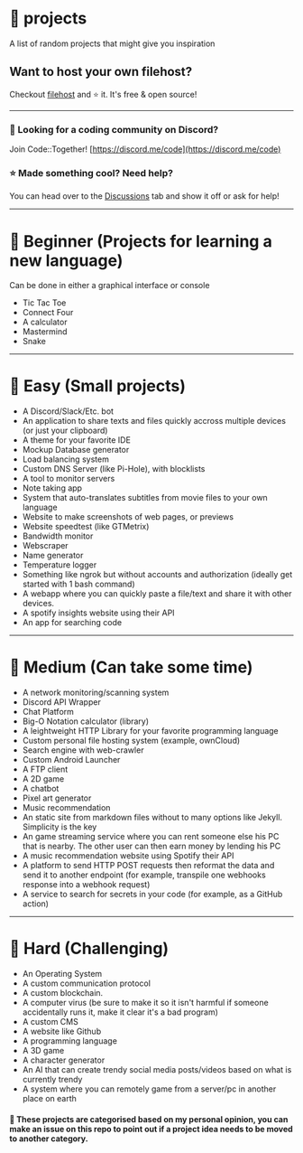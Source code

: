 # 📝 projects
A list of random projects that might give you inspiration

## Want to host your own filehost?
Checkout [filehost](https://github.com/filecoffee/filehost) and :star: it. It's free & open source!

<hr>

### 🦜 Looking for a coding community on Discord?
Join Code::Together! [https://discord.me/code](https://discord.me/code)

### ⭐ Made something cool? Need help?
You can head over to the [Discussions](https://github.com/abcdan/projects/discussions) tab and show it off or ask for help!

<hr>

# 🧑 Beginner (Projects for learning a new language)
Can be done in either a graphical interface or console
- Tic Tac Toe
- Connect Four
- A calculator
- Mastermind
- Snake

<hr>

# 💪 Easy (Small projects)
- A Discord/Slack/Etc. bot
- An application to share texts and files quickly accross multiple devices (or just your clipboard)
- A theme for your favorite IDE
- Mockup Database generator
- Load balancing system
- Custom DNS Server (like Pi-Hole), with blocklists
- A tool to monitor servers
- Note taking app
- System that auto-translates subtitles from movie files to your own language
- Website to make screenshots of web pages, or previews
- Website speedtest (like GTMetrix)
- Bandwidth monitor
- Webscraper
- Name generator
- Temperature logger
- Something like ngrok but without accounts and authorization (ideally get started with 1 bash command)
- A webapp where you can quickly paste a file/text and share it with other devices.
- A spotify insights website using their API
- An app for searching code

<hr>

# 👀 Medium (Can take some time)
- A network monitoring/scanning system
- Discord API Wrapper
- Chat Platform
- Big-O Notation calculator (library)
- A leightweight HTTP Library for your favorite programming language
- Custom personal file hosting system (example, ownCloud)
- Search engine with web-crawler
- Custom Android Launcher
- A FTP client
- A 2D game
- A chatbot
- Pixel art generator
- Music recommendation
- An static site from markdown files without to many options like Jekyll. Simplicity is the key
- An game streaming service where you can rent someone else his PC that is nearby. The other user can then earn money by lending his PC
- A music recommendation website using Spotify their API
- A platform to send HTTP POST requests then reformat the data and send it to another endpoint (for example, transpile one webhooks response into a webhook request)
- A service to search for secrets in your code (for example, as a GitHub action)

<hr>

# 🥵 Hard (Challenging)
- An Operating System
- A custom communication protocol
- A custom blockchain.
- A computer virus (be sure to make it so it isn't harmful if someone accidentally runs it, make it clear it's a bad program)
- A custom CMS
- A website like Github
- A programming language
- A 3D game
- A character generator
- An AI that can create trendy social media posts/videos based on what is currently trendy
- A system where you can remotely game from a server/pc in another place on earth

#### 📖 These projects are categorised based on my personal opinion, you can make an issue on this repo to point out if a project idea needs to be moved to another category.
